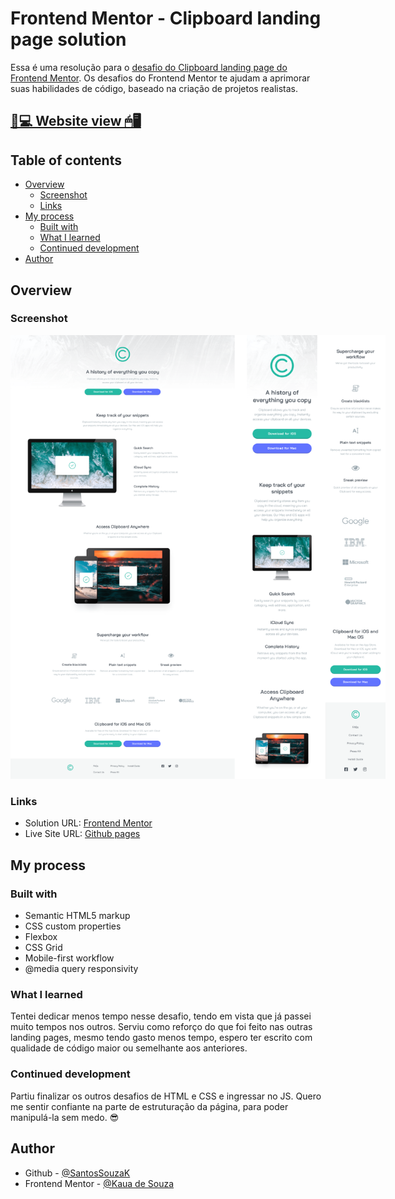 # Frontend Mentor - Clipboard landing page solution

Essa é uma resolução para o [desafio do Clipboard landing page do Frontend Mentor](https://www.frontendmentor.io/challenges/clipboard-landing-page-5cc9bccd6c4c91111378ecb9). Os desafios do Frontend Mentor te ajudam a aprimorar suas habilidades de código, baseado na criação de projetos realistas.

## [📃💻 Website view 🖱🖥](https://souzasantosk.github.io/Frontend-Mentor/Clipboard%20Landing%20Page)

## Table of contents

- [Overview](#overview)
  - [Screenshot](#screenshot)
  - [Links](#links)
- [My process](#my-process)
  - [Built with](#built-with)
  - [What I learned](#what-i-learned)
  - [Continued development](#continued-development)
- [Author](#author)

## Overview

### Screenshot

<img src="./screenshots/results-grid.png" style="max-width: 600px">

### Links

- Solution URL: [Frontend Mentor](#)
- Live Site URL: [Github pages](https://souzasantosk.github.io/Frontend-Mentor/Clipboard%20Landing%20Page)

## My process

### Built with

- Semantic HTML5 markup
- CSS custom properties
- Flexbox
- CSS Grid
- Mobile-first workflow
- @media query responsivity

### What I learned

Tentei dedicar menos tempo nesse desafio, tendo em vista que já passei muito tempos nos outros. Serviu como reforço do que foi feito nas outras landing pages, mesmo tendo gasto menos tempo, espero ter escrito com qualidade de código maior ou semelhante aos anteriores.

### Continued development

Partiu finalizar os outros desafios de HTML e CSS e ingressar no JS. Quero me sentir confiante na parte de estruturação da página, para poder manipulá-la sem medo. 😎

## Author

- Github - [@SantosSouzaK](https://github.com/SouzaSantosK)
- Frontend Mentor - [@Kaua de Souza](https://www.frontendmentor.io/profile/SouzaSantosK)
